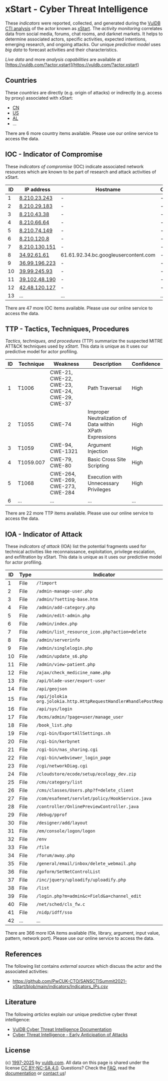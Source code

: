 # xStart - Cyber Threat Intelligence

These _indicators_ were reported, collected, and generated during the [VulDB CTI analysis](https://vuldb.com/?kb.cti) of the actor known as [xStart](https://vuldb.com/?actor.xstart). The _activity monitoring_ correlates data from social media, forums, chat rooms, and darknet markets. It helps to determine associated actors, specific activities, expected intentions, emerging research, and ongoing attacks. Our unique _predictive model_ uses _big data_ to forecast activities and their characteristics.

_Live data_ and more _analysis capabilities_ are available at [https://vuldb.com/?actor.xstart](https://vuldb.com/?actor.xstart)

## Countries

These _countries_ are directly (e.g. origin of attacks) or indirectly (e.g. access by proxy) associated with xStart:

* [CN](https://vuldb.com/?country.cn)
* [US](https://vuldb.com/?country.us)
* [AL](https://vuldb.com/?country.al)
* ...

There are 6 more country items available. Please use our online service to access the data.

## IOC - Indicator of Compromise

These _indicators of compromise_ (IOC) indicate associated network resources which are known to be part of research and attack activities of xStart.

ID | IP address | Hostname | Campaign | Confidence
-- | ---------- | -------- | -------- | ----------
1 | [8.210.23.243](https://vuldb.com/?ip.8.210.23.243) | - | - | High
2 | [8.210.29.183](https://vuldb.com/?ip.8.210.29.183) | - | - | High
3 | [8.210.43.38](https://vuldb.com/?ip.8.210.43.38) | - | - | High
4 | [8.210.66.64](https://vuldb.com/?ip.8.210.66.64) | - | - | High
5 | [8.210.74.149](https://vuldb.com/?ip.8.210.74.149) | - | - | High
6 | [8.210.120.8](https://vuldb.com/?ip.8.210.120.8) | - | - | High
7 | [8.210.130.151](https://vuldb.com/?ip.8.210.130.151) | - | - | High
8 | [34.92.61.61](https://vuldb.com/?ip.34.92.61.61) | 61.61.92.34.bc.googleusercontent.com | - | Medium
9 | [36.99.196.223](https://vuldb.com/?ip.36.99.196.223) | - | - | High
10 | [39.99.245.93](https://vuldb.com/?ip.39.99.245.93) | - | - | High
11 | [39.102.48.190](https://vuldb.com/?ip.39.102.48.190) | - | - | High
12 | [42.48.120.127](https://vuldb.com/?ip.42.48.120.127) | - | - | High
13 | ... | ... | ... | ...

There are 47 more IOC items available. Please use our online service to access the data.

## TTP - Tactics, Techniques, Procedures

_Tactics, techniques, and procedures_ (TTP) summarize the suspected MITRE ATT&CK techniques used by _xStart_. This data is unique as it uses our predictive model for actor profiling.

ID | Technique | Weakness | Description | Confidence
-- | --------- | -------- | ----------- | ----------
1 | T1006 | CWE-21, CWE-22, CWE-23, CWE-24, CWE-29, CWE-37 | Path Traversal | High
2 | T1055 | CWE-74 | Improper Neutralization of Data within XPath Expressions | High
3 | T1059 | CWE-94, CWE-1321 | Argument Injection | High
4 | T1059.007 | CWE-79, CWE-80 | Basic Cross Site Scripting | High
5 | T1068 | CWE-264, CWE-269, CWE-273, CWE-284 | Execution with Unnecessary Privileges | High
6 | ... | ... | ... | ...

There are 22 more TTP items available. Please use our online service to access the data.

## IOA - Indicator of Attack

These _indicators of attack_ (IOA) list the potential fragments used for technical activities like reconnaissance, exploitation, privilege escalation, and exfiltration by xStart. This data is unique as it uses our predictive model for actor profiling.

ID | Type | Indicator | Confidence
-- | ---- | --------- | ----------
1 | File | `/?import` | Medium
2 | File | `/admin-manage-user.php` | High
3 | File | `/admin/?setting-base.htm` | High
4 | File | `/admin/add-category.php` | High
5 | File | `/admin/edit-admin.php` | High
6 | File | `/admin/index.php` | High
7 | File | `/admin/list_resource_icon.php?action=delete` | High
8 | File | `/admin/serverinfo` | High
9 | File | `/admin/singlelogin.php` | High
10 | File | `/admin/update_s6.php` | High
11 | File | `/admin/view-patient.php` | High
12 | File | `/ajax/check_medicine_name.php` | High
13 | File | `/api/blade-user/export-user` | High
14 | File | `/api/geojson` | Medium
15 | File | `/api/jolokia org.jolokia.http.HttpRequestHandler#handlePostRequest` | High
16 | File | `/api/sys/login` | High
17 | File | `/bcms/admin/?page=user/manage_user` | High
18 | File | `/book_list.php` | High
19 | File | `/cgi-bin/ExportAllSettings.sh` | High
20 | File | `/cgi-bin/kerbynet` | High
21 | File | `/cgi-bin/nas_sharing.cgi` | High
22 | File | `/cgi-bin/webviewer_login_page` | High
23 | File | `/cgi/networkDiag.cgi` | High
24 | File | `/cloudstore/ecode/setup/ecology_dev.zip` | High
25 | File | `/cms/category/list` | High
26 | File | `/cms/classes/Users.php?f=delete_client` | High
27 | File | `/com/esafenet/servlet/policy/HookService.java` | High
28 | File | `/controller/OnlinePreviewController.java` | High
29 | File | `/debug/pprof` | Medium
30 | File | `/designer/add/layout` | High
31 | File | `/em/console/logon/logon` | High
32 | File | `/env` | Low
33 | File | `/file` | Low
34 | File | `/forum/away.php` | High
35 | File | `/general/email/inbox/delete_webmail.php` | High
36 | File | `/goform/SetNetControlList` | High
37 | File | `/inc/jquery/uploadify/uploadify.php` | High
38 | File | `/list` | Low
39 | File | `/login.php?m=admin&c=Field&a=channel_edit` | High
40 | File | `/net/sched/cls_fw.c` | High
41 | File | `/nidp/idff/sso` | High
42 | ... | ... | ...

There are 366 more IOA items available (file, library, argument, input value, pattern, network port). Please use our online service to access the data.

## References

The following list contains _external sources_ which discuss the actor and the associated activities:

* https://github.com/PwCUK-CTO/SANSCTISummit2021-xStart/blob/main/indicators/Indicators_IPs.csv

## Literature

The following _articles_ explain our unique predictive cyber threat intelligence:

* [VulDB Cyber Threat Intelligence Documentation](https://vuldb.com/?kb.cti)
* [Cyber Threat Intelligence - Early Anticipation of Attacks](https://www.scip.ch/en/?labs.20201022)

## License

(c) [1997-2025](https://vuldb.com/?kb.changelog) by [vuldb.com](https://vuldb.com/?kb.about). All data on this page is shared under the license [CC BY-NC-SA 4.0](https://creativecommons.org/licenses/by-nc-sa/4.0/). Questions? Check the [FAQ](https://vuldb.com/?kb.faq), read the [documentation](https://vuldb.com/?kb) or [contact us](https://vuldb.com/?contact)!

